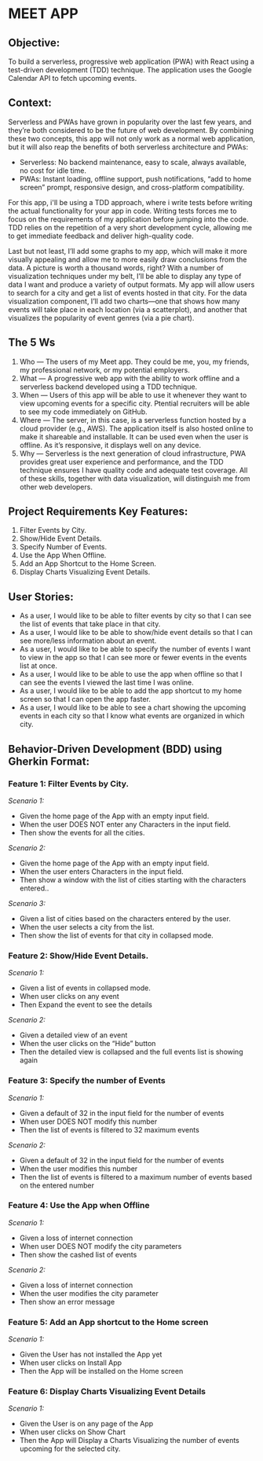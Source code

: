 # MEET APP

## Objective: 

To build a serverless, progressive web application (PWA) with React using a test-driven development (TDD) technique. The application uses the Google Calendar API to fetch upcoming events.


## Context:

Serverless and PWAs have grown in popularity over the last few years, and they’re both considered to
be the future of web development. By combining these two concepts, this app will not only work as a
normal web application, but it will also reap the benefits of both serverless architecture and PWAs:

- Serverless: No backend maintenance, easy to scale, always available, no cost for idle time.
- PWAs: Instant loading, offline support, push notifications, “add to home screen” prompt,
responsive design, and cross-platform compatibility.

For this app, i'll be using a TDD approach, where i write tests before writing the actual
functionality for your app in code. Writing tests forces me to focus on the requirements of my
application before jumping into the code. TDD relies on the repetition of a very short development
cycle, allowing me to get immediate feedback and deliver high-quality code.

Last but not least, I’ll add some graphs to my app, which will make it more visually appealing and
allow me to more easily draw conclusions from the data. A picture is worth a thousand words, right?
With a number of visualization techniques under my belt, I’ll be able to display any type of data
I want and produce a variety of output formats. My app will allow users to search for a city and
get a list of events hosted in that city. For the data visualization component, I’ll add two
charts—one that shows how many events will take place in each location (via a scatterplot), and
another that visualizes the popularity of event genres (via a pie chart).


## The 5 Ws

1. Who — The users of my Meet app. They could be me, you, my friends, my professional
network, or my potential employers.
2. What — A progressive web app with the ability to work offline and a serverless backend
developed using a TDD technique.
3. When — Users of this app will be able to use it whenever they want to view upcoming events
for a specific city. Ptential recruiters will be able to see my code immediately on GitHub.
4. Where — The server, in this case, is a serverless function hosted by a cloud provider (e.g.,
AWS). The application itself is also hosted online to make it shareable and installable. It can
be used even when the user is offline. As it’s responsive, it displays well on any device.
5. Why — Serverless is the next generation of cloud infrastructure, PWA provides great user
experience and performance, and the TDD technique ensures I have quality code and
adequate test coverage. All of these skills, together with data visualization, will distinguish
me from other web developers.


## Project Requirements Key Features: 

1. Filter Events by City. 
2. Show/Hide Event Details. 
3. Specify Number of Events. 
4. Use the App When Offline. 
5. Add an App Shortcut to the Home Screen. 
6. Display Charts Visualizing Event Details. 


## User Stories: 

- As a user, I would like to be able to filter events by city so that I can see the list of events that take place in that city. 
- As a user, I would like to be able to show/hide event details so that I can see more/less information about an event. 
- As a user, I would like to be able to specify the number of events I want to view in the app so that I can see more or fewer events in the events list at once. 
- As a user, I would like to be able to use the app when offline so that I can see the events I viewed the last time I was online. 
- As a user, I would like to be able to add the app shortcut to my home screen so that I can open the app faster. 
- As a user, I would like to be able to see a chart showing the upcoming events in each city so that I know what events are organized in which city.


## Behavior-Driven Development (BDD) using Gherkin Format:

### Feature 1: Filter Events by City.

*Scenario 1:*
- Given the home page of the App with an empty input field.
- When the user DOES NOT enter any Characters in the input field.
- Then show the events for all the cities.

*Scenario 2:*
- Given the home page of the App with an empty input field.
- When the user enters Characters in the input field.
- Then show a window with the list of cities starting with the characters entered..

*Scenario 3:*
- Given a list of cities based on the characters entered by the user.
- When the user selects a city from the list.
- Then show the list of events for that city in collapsed mode.

### Feature 2: Show/Hide Event Details.

*Scenario 1:*
- Given a list of events in collapsed mode.
- When user clicks on any event
- Then Expand the event to see the details

*Scenario 2:*
- Given a detailed view of an event
- When the user clicks on the “Hide” button
- Then the detailed view is collapsed and the full events list is showing again


### Feature 3: Specify the number of Events

*Scenario 1:*
- Given a default of 32 in the input field for the number of events
- When user DOES NOT modify this number
- Then the list of events is filtered to 32 maximum events

*Scenario 2:*
- Given a default of 32 in the input field for the number of events
- When the user modifies this number
- Then the list of events is filtered to a maximum number of events based on the entered number


### Feature 4: Use the App when Offline

*Scenario 1:*
- Given a loss of internet connection
- When user DOES NOT modify the city parameters
- Then show the cashed list of events

*Scenario 2:*
- Given a loss of internet connection
- When the user modifies the city parameter 
- Then show an error message



### Feature 5: Add an App shortcut to the Home screen

*Scenario 1:*
- Given the User has not installed the App yet
- When user clicks on Install App
- Then the App will be installed on the Home screen


### Feature 6: Display Charts Visualizing Event Details

*Scenario 1:*
- Given the User is on any page of the App
- When user clicks on Show Chart
- Then the App will Display a Charts Visualizing the number of events upcoming for the selected city.




